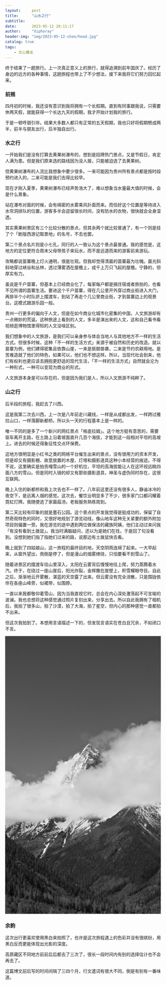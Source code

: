 ```yaml
---
layout:     post
title:      "山水之行"
subtitle:   
date:       2023-05-12 20:11:17
author:     "Xiphoray"
header-img: "img/2023-05-12-shan/head.jpg"
catalog: true
tags:     
    - 文心雕龙
---
```



终于结束了一趟旅行。上一次真正意义上的旅行，就得追溯到前年国庆了。经历了身边的远方的各种事情，这趟旅程也带上了不少想法，接下来我将它们努力回忆起来。

### 前摇

四月初的时候，我还没有意识到我将拥有一个长假期。直到有同事跟我说，只需要休两天假，就能获得一个长达九天的假期，我才开始计划我的旅行。

于是一顿呼朋引伴。结果大多数人都只有正常的五天假期，我也只好将假期劈成两半，前半与朋友出行，后半独自出行。

### 水之行

一开始我们是没有打算去黄果树瀑布的，想到是招牌热门景点，又是节假日，肯定人满为患。但是我们原来选的路线因为没人报，只能被迫选了去黄果树。

但黄果树瀑布的人流比我想象中要少很多。一来可能因为贵州所有景点都是按时段预约进入的，二来可能是我们去得比较早。

现在才刚入夏季，黄果树瀑布已经声势浩大了，难以想象当水量最大值的时候，会是什么景象。

站在瀑布对面的时候，会有绵密的水雾乘风扑面而来。而恰好这个位置是等待进入水帘洞排队的位置，游客多半会逗留很长时间，没有防水的衣物，很快就会全身湿透。

其实黄果树景区有三个比较分散的景点，但其余两个就比较普通了，有一个则是挂了个「剧版西游记取景地」的名号，不去也罢。

第二个景点名片则是小七孔，同行的人一致认为这个景点最普通。我的感觉是，这地方的定位更符合周末父母带孩子来玩水，而不是远道而来的游客前来游玩。

攻略都说苗寨晚上灯火通明，很是壮观。但我却觉得清晨的苗寨最为壮魄。晨光斜斜地穿过峡谷和丛林，透过薄雾洒在屋檐上，成千上万只飞起的屋檐。宁静的，但厚实有力。

虽说是千户苗寨，但基本上已经商业化了，每家每户都是搞住宿或者旅拍的，也看不见所谓的苗寨生活。要进这个千户苗寨，得在几公里开外穿过商业街进入大门，再排半个小时队挤上摆渡车，到站了再走个几公里商业街，才到苗寨边上的观景台。这模式跟游乐园一般。

贵州一行更多的偏向于人文，但是在如今商业化城市化密集的中国，人文旅游却有一点微妙的荒诞。这种旅途上看到的人文，多半是演出来的人文，这和自己看书看视频逛博物馆里得知的人文没啥区别。

我们想象中的人文旅游，是我们可以亲身参与体会当地人与其他地方不一样的生活方式。但很多时候，这种「不一样的生活方式」来源于被自然和历史的改造。就以苗寨为例，他们建得密集且依靠山崖，一来是抵御兽袭，二来是节约农耕用地。是苦难造就了他们的特色，如果可以，他们也不想这样。所以，当现代社会到来，他们有权利也更应该去拥抱更舒适的现代生活，「不一样的生活方式」自然就会沦为一种形式，一种可以变现为商业的形式。

人文旅游本身是可以存在的，但是因为我们是人，所以人文旅游不纯粹了。

### 山之行

后半段的旅程，我赶去了川西。

这是我第二次去川西，上一次是八年前走川藏线，一样是从成都出发，一样跨过雅拉山口，一样落脚新都桥。所以头一天的行程基本上是一样的。

唯一不同的是多了一个新兴的网红景点「格底拉姆」。这个地方挺有意思的，需要驱车离开主路，在土路上沿着坡面直升几百个海拔，才能到这一段相对平坦的高坡上。进去的时候还得象征性交点环保费。

这地方很明显是小红书之类的网络平台催生出来的景点，没有很用力的资本开发，但是却又有摄影棚、故意放置的木屋、灯塔和摄影道具这种小本经营的痕迹。不得不说，这里确实是拍贡嘎雪山的一个好机位，平坦的高海拔能让人在这环视远眺四面八方的雪山。但是同时入镜的却又有那些摄影道具，神圣与虚伪同时存在，这很互联网。

晚上入住的新都桥和我上次去也不一样了。八年前这里还没有很多人，静谧冰冷的夜空下，是远离人烟的感觉。这次去，餐饮业明显多了不少，很多家门口都闪耀着霓虹灯牌。我随便选了家菌菇汤，老板服务熟练周到。

第二天比较有印象的就是墨石公园。这个景点的开发我觉得是挺成功的，保留了自然奇观特色的同时，又很好地规划了游览动线，像山地车这种无关紧要的额外附加项目则偏置一旁。我在游览的途中遇到两位做保洁的藏族阿姨，他们主动过来问我「有没有看到土拨鼠」。我当时满脑疑问，还以为是她们在找，于是回了句没看到。没想到她们指了指她们过来的路，说那边有土拨鼠快去看。

晚上就到了四姑娘山，这一旅程的最终目的地，天空阴雨连绵了起来。一大早起来，从窗外望出，雨倒是停了，但是漫山的烟雾缭绕，只怕要看不到雪山了。

随着进景区的摆渡车往山里深入，太阳在云雾背后慢慢地往上爬，努力蒸腾着水汽。终于，在绕过一座山崖后，阳光炸裂，金辉撒在崖壁上，积雪耀眼夺目。自此之后，渐渐地云开雾散，湛蓝的天空露了出来。但云雾没有完全消散，只是围拢依伴在各座山峰旁，似裙带，似围脖。

一直以来我都敬仰着雪山，因为当我直视它时，总会在内心深处激荡起不可言喻的波澜。我也总想将这种感觉通过照片复刻出来，分享出去。所以自此我拥有了相机后，我拍了很多山，拍了沙漠，拍了大海，拍了星空，但内心的那种感觉一直都拍不出来。

但这次我拍到了。本想用言语描述一下的，但发现言语实在苍白且冗余，不如闭口不言。

![BEST](/img/2023-05-12-shan/best.jpg)

### 余韵

这次出行更喜欢使用黑白来拍照了，也许是这次旅程遇上的色彩并没有很缤纷，用黑白反而更能体现出光影的深度。

高原藏区不同地方前前后后都去了三次了，很长一段时间内有别的选择估计也不会再去了。

这篇博文前后写的时间间隔了三四个月，行文遣词有很大不同，倒是有别有一番味道。
